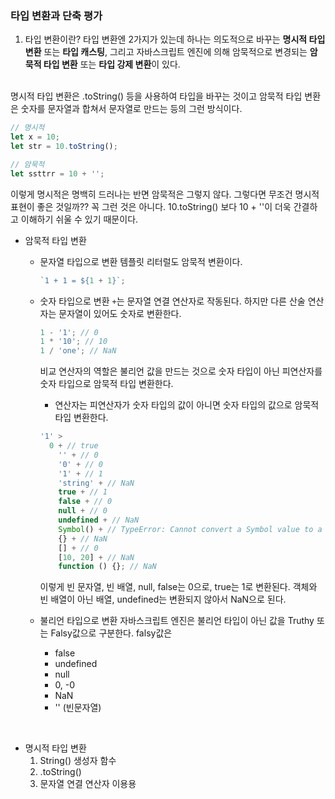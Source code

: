 ### 타입 변환과 단축 평가

1. 타입 변환이란?
   타입 변환엔 2가지가 있는데 하나는 의도적으로 바꾸는 **명시적 타입 변환** 또는 **타입 캐스팅**, 그리고 자바스크립트 엔진에 의해 암묵적으로 변경되는 **암묵적 타입 변환** 또는 **타입 강제 변환**이 있다.

<br>
명시적 타입 변환은 .toString() 등을 사용하여 타입을 바꾸는 것이고 암묵적 타입 변환은 숫자를 문자열과 합쳐서 문자열로 만드는 등의 그런 방식이다.

```javascript
// 명시적
let x = 10;
let str = 10.toString();

// 암묵적
let ssttrr = 10 + '';
```

이렇게 명시적은 명백히 드러나는 반면 암묵적은 그렇지 않다. 그렇다면 무조건 명시적 표현이 좋은 것일까??
꼭 그런 것은 아니다. 10.toString() 보다 10 + ''이 더욱 간결하고 이해하기 쉬울 수 있기 때문이다.

- 암묵적 타입 변환

  - 문자열 타입으로 변환
    템플릿 리터럴도 암묵적 변환이다.

    ```javascript
    `1 + 1 = ${1 + 1}`;
    ```

  - 숫자 타입으로 변환
    `+`는 문자열 연결 연산자로 작동된다. 하지만 다른 산술 연산자는 문자열이 있어도 숫자로 변환한다.

    ```javascript
    1 - '1'; // 0
    1 * '10'; // 10
    1 / 'one'; // NaN
    ```

    비교 연산자의 역할은 불리언 값을 만드는 것으로 숫자 타입이 아닌 피연산자를 숫자 타입으로 암묵적 타입 변환한다.

    - 연산자는 피연산자가 숫자 타입의 값이 아니면 숫자 타입의 값으로 암묵적 타입 변환한다.

    ```javascript
    '1' >
      0 + // true
        '' + // 0
        '0' + // 0
        '1' + // 1
        'string' + // NaN
        true + // 1
        false + // 0
        null + // 0
        undefined + // NaN
        Symbol() + // TypeError: Cannot convert a Symbol value to a number
        {} + // NaN
        [] + // 0
        [10, 20] + // NaN
        function () {}; // NaN
    ```

    이렇게 빈 문자열, 빈 배열, null, false는 0으로, true는 1로 변환된다.
    객체와 빈 배열이 아닌 배열, undefined는 변환되지 않아서 NaN으로 된다.

  - 불리언 타입으로 변환
    자바스크립트 엔진은 불리언 타입이 아닌 값을 Truthy 또는 Falsy값으로 구분한다.
    falsy값은
    - false
    - undefined
    - null
    - 0, -0
    - NaN
    - '' (빈문자열)

<br>

- 명시적 타입 변환
  1. String() 생성자 함수
  2. .toString()
  3. 문자열 연결 연산자 이용용
